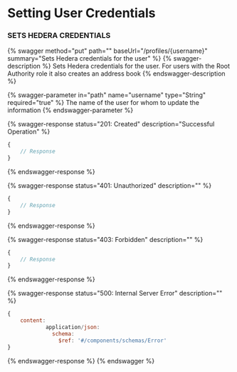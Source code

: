 # Setting User Credentials

### SETS HEDERA CREDENTIALS

{% swagger method="put" path="" baseUrl="/profiles/{username}" summary="Sets Hedera credentials for the user" %}
{% swagger-description %}
Sets Hedera credentials for the user. For users with the Root Authority role it also creates an address book
{% endswagger-description %}

{% swagger-parameter in="path" name="username" type="String" required="true" %}
The name of the user for whom to update the information
{% endswagger-parameter %}

{% swagger-response status="201: Created" description="Successful Operation" %}

```javascript
{
    // Response
}
```

{% endswagger-response %}

{% swagger-response status="401: Unauthorized" description="" %}

```javascript
{
    // Response
}
```

{% endswagger-response %}

{% swagger-response status="403: Forbidden" description="" %}

```javascript
{
    // Response
}
```

{% endswagger-response %}

{% swagger-response status="500: Internal Server Error" description="" %}

```javascript
{
    content:
            application/json:
              schema:
                $ref: '#/components/schemas/Error'
}
```

{% endswagger-response %}
{% endswagger %}
